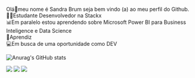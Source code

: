 Olá👋meu nome é Sandra Brum seja bem vindo (a) ao meu perfil do Github.                                                                                                     
👩‍🎓Estudante Desenvolvedor na Stackx                                                                                                                                        
📊Em paralelo estou aprendendo sobre Microsoft Power BI para Business Inteligence e Data Science                                                                                      
🫶Aprendiz                                                                                                                                                                
💻Em busca de uma oportunidade como DEV

![Anurag's GitHub stats](https://github-readme-stats.vercel.app/api?username=Sanbrum&show_icons=true&theme=radical)

<div>
<a href = "mailto:sandratbrum@gmail.com"><img src="https://img.shields.io/badge/-Gmail-%23333?style=for-the-badge&logo=gmail&logoColor=white" alvo ="_blank"></a>
<a href="https://discord.gg/cFeJfXcC" target="_blank"><img src="https://img.shields.io/badge/Discord-7289DA?style=for-the-badge&logo= discord&logoColor=white" target="_blank"></a>
<a
<a href="https://instagram.com/tati_brumm" target="_blank"><img src="https://img.shields.io/badge/-Instagram-%23E4405F?style=for-the- badge&logo=instagram&logoColor=white" target="_blank"></a
